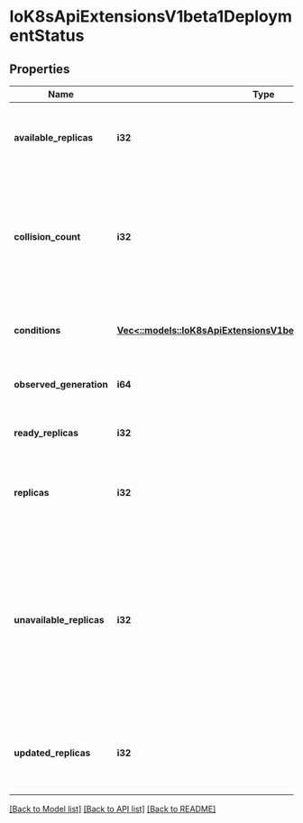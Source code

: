 # IoK8sApiExtensionsV1beta1DeploymentStatus

## Properties
Name | Type | Description | Notes
------------ | ------------- | ------------- | -------------
**available_replicas** | **i32** | Total number of available pods (ready for at least minReadySeconds) targeted by this deployment. | [optional] 
**collision_count** | **i32** | Count of hash collisions for the Deployment. The Deployment controller uses this field as a collision avoidance mechanism when it needs to create the name for the newest ReplicaSet. | [optional] 
**conditions** | [**Vec<::models::IoK8sApiExtensionsV1beta1DeploymentCondition>**](io.k8s.api.extensions.v1beta1.DeploymentCondition.md) | Represents the latest available observations of a deployment's current state. | [optional] 
**observed_generation** | **i64** | The generation observed by the deployment controller. | [optional] 
**ready_replicas** | **i32** | Total number of ready pods targeted by this deployment. | [optional] 
**replicas** | **i32** | Total number of non-terminated pods targeted by this deployment (their labels match the selector). | [optional] 
**unavailable_replicas** | **i32** | Total number of unavailable pods targeted by this deployment. This is the total number of pods that are still required for the deployment to have 100% available capacity. They may either be pods that are running but not yet available or pods that still have not been created. | [optional] 
**updated_replicas** | **i32** | Total number of non-terminated pods targeted by this deployment that have the desired template spec. | [optional] 

[[Back to Model list]](../README.md#documentation-for-models) [[Back to API list]](../README.md#documentation-for-api-endpoints) [[Back to README]](../README.md)



